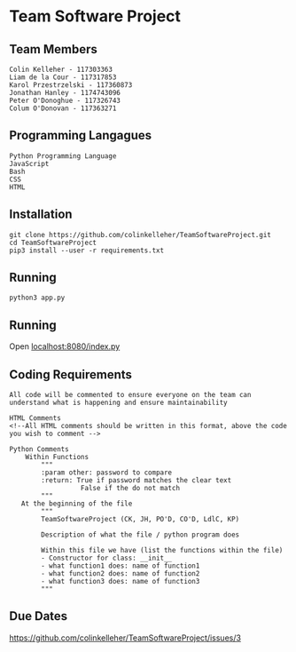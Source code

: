 # Team Software Project


## Team Members
    Colin Kelleher - 117303363
    Liam de la Cour - 117317853
    Karol Przestrzelski - 117360873
    Jonathan Hanley - 1174743096
    Peter O'Donoghue - 117326743
    Colum O'Donovan - 117363271
    
## Programming Langagues
    Python Programming Language
    JavaScript
    Bash
    CSS
    HTML
    
## Installation
    git clone https://github.com/colinkelleher/TeamSoftwareProject.git
    cd TeamSoftwareProject
    pip3 install --user -r requirements.txt
    
## Running
    python3 app.py


## Running
    
Open [localhost:8080/index.py](localhost:8080/index.py)

## Coding Requirements
    All code will be commented to ensure everyone on the team can understand what is happening and ensure maintainability
    
    HTML Comments
    <!--All HTML comments should be written in this format, above the code you wish to comment -->
    
    Python Comments
        Within Functions
            """
            :param other: password to compare
            :return: True if password matches the clear text
                      False if the do not match
            """
       At the beginning of the file
            """
            TeamSoftwareProject (CK, JH, PO'D, CO'D, LdlC, KP)
        
            Description of what the file / python program does
        
            Within this file we have (list the functions within the file)
            - Constructor for class: __init__
            - what function1 does: name of function1
            - what function2 does: name of function2
            - what function3 does: name of function3
            """
    
 
 
## Due Dates
https://github.com/colinkelleher/TeamSoftwareProject/issues/3

